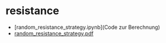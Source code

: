 # resistance
  - [random_resistance_strategy.ipynb](Code zur Berechnung)
  - [random_resistance_strategy.pdf](PDF)
